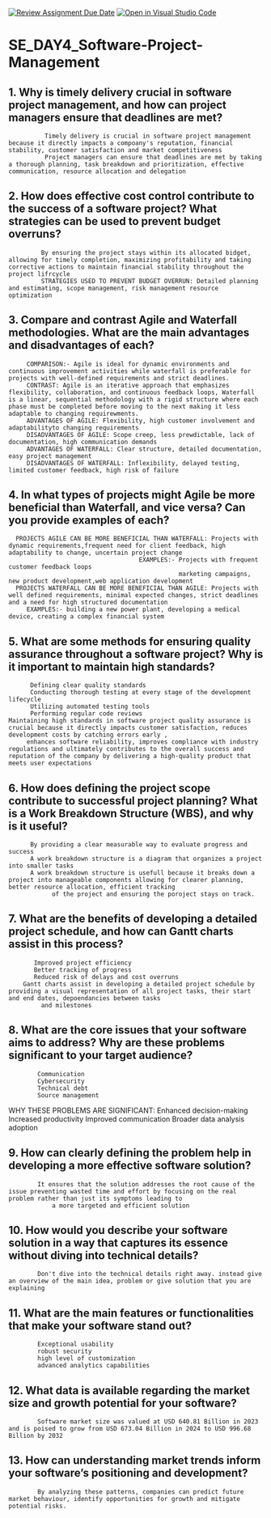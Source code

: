 [![Review Assignment Due Date](https://classroom.github.com/assets/deadline-readme-button-22041afd0340ce965d47ae6ef1cefeee28c7c493a6346c4f15d667ab976d596c.svg)](https://classroom.github.com/a/9pw6JKcu)
[![Open in Visual Studio Code](https://classroom.github.com/assets/open-in-vscode-2e0aaae1b6195c2367325f4f02e2d04e9abb55f0b24a779b69b11b9e10269abc.svg)](https://classroom.github.com/online_ide?assignment_repo_id=18498245&assignment_repo_type=AssignmentRepo)
# SE_DAY4_Software-Project-Management
## 1. Why is timely delivery crucial in software project management, and how can project managers ensure that deadlines are met?
              Timely delivery is crucial in software project management because it directly impacts a compoany's reputation, financial stability, customer satisfaction and market competitiveness
              Project managers can ensure that deadlines are met by taking a thorough planning, task breakdown and prioritization, effective communication, resource allocation and delegation
## 2. How does effective cost control contribute to the success of a software project? What strategies can be used to prevent budget overruns?
             By ensuring the project stays within its allocated bidget, allowing for timely completion, maximizing profitability and taking corrective actions to maintain financial stability throughout the project lifrcycle
             STRATEGIES USED TO PREVENT BUDGET OVERRUN: Detailed planning and estimating, scope management, risk management resource optimization
## 3. Compare and contrast Agile and Waterfall methodologies. What are the main advantages and disadvantages of each?
         COMPARISON:- Agile is ideal for dynamic environments and continuous improvement activities while waterfall is preferable for projects with well-defined requirements and strict deadlines.
         CONTRAST: Agile is an iterative approach that emphasizes flexibility, collaboration, and continuous feedback loops, Waterfall is a linear, sequential methodology with a rigid structure where each phase must be completed before moving to the next making it less adaptable to changing requirewments.
         ADVANTAGES OF AGILE: Flexibility, high customer involvement and adaptabilityto changing requirements
         DISADVANTAGES OF AGILE: Scope creep, less prewdictable, lack of documentation, high communication demands
         ADVANTAGES OF WATERFALL: Clear structure, detailed documentation, easy project management
         DISADVANTAGES OF WATERFALL: Inflexibility, delayed testing, limited customer feedback, high risk of failure
## 4. In what types of projects might Agile be more beneficial than Waterfall, and vice versa? Can you provide examples of each?
      PROJECTS AGILE CAN BE MORE BENEFICIAL THAN WATERFALL: Projects with dynamic requirements,frequent need for client feedback, high adaptability to change, uncertain project change
                                        EXAMPLES:- Projects with frequent customer feedback loops
                                                   marketing campaigns, new product development,web application development
      PROJECTS WATERFALL CAN BE MORE BENEFICIAL THAN AGILE: Projects with well defined requirements, minimal expected changes, strict deadlines and a need for high structured documentation
         EXAMPLES:- building a new power plant, developing a medical device, creating a complex financial system
## 5. What are some methods for ensuring quality assurance throughout a software project? Why is it important to maintain high standards?
          Defining clear quality standards
          Conducting thorough testing at every stage of the development lifecycle
          Utilizing automated testing tools
          Performing regular code reviews
    Maintaining high standards in software project quality assurance is crucial because it directly impacts customer satisfaction, reduces development costs by catching errors early , 
         enhances software reliability, improves compliance with industry regulations and ultimately contributes to the overall success and reputation of the company by delivering a high-quality product that meets user expectations
## 6. How does defining the project scope contribute to successful project planning? What is a Work Breakdown Structure (WBS), and why is it useful?
          By providing a clear measurable way to evaluate progress and success
          A work breakdown structure is a diagram that organizes a project into smaller tasks
          A work breakdown structure is usefull because it breaks down a project into manageable components allowing for clearer planning, better resource allocation, efficient tracking 
                of the project and ensuring the poroject stays on track.
## 7. What are the benefits of developing a detailed project schedule, and how can Gantt charts assist in this process?
           Improved project efficiency
           Better tracking of progress
           Reduced risk of delays and cost overruns
        Gantt charts assist in developing a detailed project schedule by providing a visual representation of all project tasks, their start and end dates, depoendancies between tasks 
             and milestones
## 8. What are the core issues that your software aims to address? Why are these problems significant to your target audience?
            Communication
            Cybersecurity
            Technical debt
            Source management
   WHY THESE PROBLEMS ARE SIGNIFICANT:
       Enhanced decision-making
       Increased productivity
       Improved communication
       Broader data analysis adoption
## 9. How can clearly defining the problem help in developing a more effective software solution?
            It ensures that the solution addresses the root cause of the issue preventing wasted time and effort by focusing on the real problem rather than just its symptoms leading to 
                a more targeted and efficient solution
## 10. How would you describe your software solution in a way that captures its essence without diving into technical details?
            Don't dive into the technical details right away. instead give an overview of the main idea, problem or give solution that you are explaining
## 11. What are the main features or functionalities that make your software stand out?
            Exceptional usability
            robust security
            high level of customization
            advanced analytics capabilities
## 12. What data is available regarding the market size and growth potential for your software?     
            Software market size was valued at USD 640.81 Billion in 2023 and is poised to grow from USD 673.04 Billion in 2024 to USD 996.68 Billion by 2032
## 13. How can understanding market trends inform your software’s positioning and development?
            By analyzing these patterns, companies can predict future market behaviour, identify opportunities for growth and mitigate potential risks.
